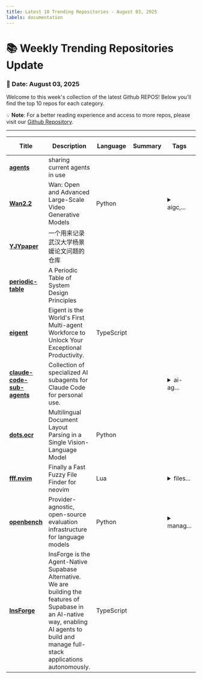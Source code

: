 ```yaml
---
title: Latest 10 Trending Repositories - August 03, 2025
labels: documentation
---
```

# 📚 Weekly Trending Repositories Update

### 📅 Date: August 03, 2025

Welcome to this week's collection of the latest Github REPOS! Below you'll find the top 10 repos for each category.

💡 **Note**: For a better reading experience and access to more repos, please visit our [Github Repository](https://github.com/marc-ko/daily-trending-repo).

---

| **Title** | **Description** | **Language** | **Summary** | **Tags** | **Stars Count** |
| --- | --- | --- | --- | --- | --- |
| **[agents](https://github.com/contains-studio/agents)** | sharing current agents in use |  |  |  | 5690 |
| **[Wan2.2](https://github.com/Wan-Video/Wan2.2)** | Wan: Open and Advanced Large-Scale Video Generative Models | Python |  | <details><summary>aigc,...</summary><p>aigc, video-generation</p></details> | 2261 |
| **[YJYpaper](https://github.com/zouzhekang/YJYpaper)** | 一个用来记录武汉大学杨景媛论文问题的仓库 |  |  |  | 1851 |
| **[periodic-table](https://github.com/jarulraj/periodic-table)** | A Periodic Table of System Design Principles |  |  |  | 1025 |
| **[eigent](https://github.com/eigent-ai/eigent)** | Eigent is the World's First Multi-agent Workforce to Unlock Your Exceptional Productivity. | TypeScript |  |  | 997 |
| **[claude-code-sub-agents](https://github.com/lst97/claude-code-sub-agents)** | Collection of specialized AI subagents for Claude Code for personal use. |  |  | <details><summary>ai-ag...</summary><p>ai-agents, claude-code, claudecode-config, claudecode-subagents, sub-agents, subagents</p></details> | 515 |
| **[dots.ocr](https://github.com/rednote-hilab/dots.ocr)** | Multilingual Document Layout Parsing in a Single Vision-Language Model | Python |  |  | 363 |
| **[fff.nvim](https://github.com/dmtrKovalenko/fff.nvim)** | Finally a Fast Fuzzy File Finder for neovim  | Lua |  | <details><summary>files...</summary><p>filesearch, lua, neovim, neovim-plugin, rust</p></details> | 292 |
| **[openbench](https://github.com/groq/openbench)** | Provider-agnostic, open-source evaluation infrastructure for language models | Python |  | <details><summary>manag...</summary><p>managed-by-terraform</p></details> | 266 |
| **[InsForge](https://github.com/InsForge/InsForge)** | InsForge is the Agent-Native Supabase Alternative. We are building the features of Supabase in an AI-native way, enabling AI agents to build and manage full-stack applications autonomously. | TypeScript |  |  | 264 |

